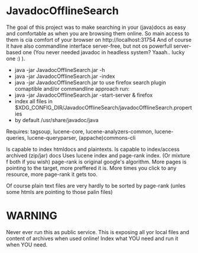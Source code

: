 # JavadocOfflineSearch

The goal of this project was to make searching in your (java)docs as easy and comfortable as when you are browsing them online.
So main access to them is cia comfort of your browser on  http://localhost:31754
And of course it have also commandline interface server-free, but not os powerfull server-based  one (You never needed javadoc in headless system? Yaaah.. lucky one :) ).

 * java -jar JavadocOfflineSearch.jar  -h
 * java -jar JavadocOfflineSearch.jar  -index
 * java -jar JavadocOfflineSearch.jar  <arg>
 to use firefox search plugin comaptible and/or commandline approach run:
 * java -jar JavadocOfflineSearch.jar  -start-server & firefox
 * index all files in $XDG_CONFIG_DIR/JavadocOfflineSearch/javadocOfflineSearch.properties
 * by default /usr/share/javadoc/java

Requires: tagsoup, lucene-core, lucene-analyzers-common, lucene-queries, lucene-queryparser, (appache)commons-cli


Is capable to index htmldocs and plaintexts. Is capable to index/access archived (zip/jar) docs
Uses lucene index and page-rank index. (Or mixture f both if you wish)
page-rank is original google's algorithm. More pages is pointing to the target, more preffered it is.
More times you click to any resource, more page-rank it gets too.

Of course plain text files are very hardly to be sorted by page-rank (unles some htmls are pointing to those palin files)

# WARNING
Never ever run this as public service. This is exposing all yor local files and content of archives when used online!
Index what YOU need and run it when YOU need.
